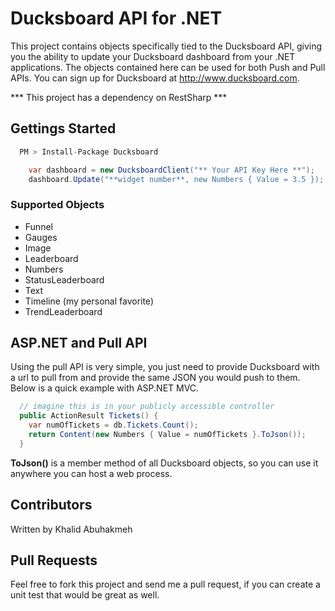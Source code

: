 Ducksboard API for .NET
======================================

This project contains objects specifically tied to the Ducksboard API, giving you the ability to update your Ducksboard dashboard from your .NET applications.
The objects contained here can be used for both Push and Pull APIs. You can sign up for Ducksboard at http://www.ducksboard.com.

*** This project has a dependency on RestSharp ***

## Gettings Started

```csharp
  PM > Install-Package Ducksboard
```

```csharp
    var dashboard = new DucksboardClient("** Your API Key Here **");
    dashboard.Update("**widget number**, new Numbers { Value = 3.5 });
```

### Supported Objects

- Funnel
- Gauges
- Image
- Leaderboard
- Numbers
- StatusLeaderboard
- Text
- Timeline (my personal favorite)
- TrendLeaderboard


## ASP.NET and Pull API

Using the pull API is very simple, you just need to provide Ducksboard with a url to pull from and provide the same JSON you would push to them. Below is a quick example with ASP.NET MVC.

```csharp
  // imagine this is in your publicly accessible controller
  public ActionResult Tickets() {
    var numOfTickets = db.Tickets.Count();
    return Content(new Numbers { Value = numOfTickets }.ToJson());  
  }
```

**ToJson()** is a member method of all Ducksboard objects, so you can use it anywhere you can host a web process.


## Contributors

Written by Khalid Abuhakmeh

## Pull Requests

Feel free to fork this project and send me a pull request, if you can create a unit test that would be great as well.
